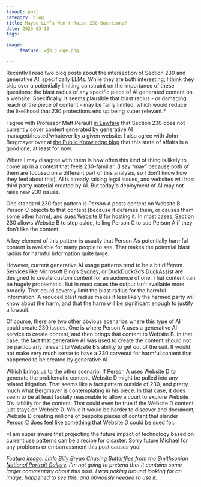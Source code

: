 ```yaml
---
layout: post
category: blog
title: Maybe LLM’s Won’t Raise 230 Questions? 
date: 2023-03-10
tags:

image:
     feature: wjb_judge.png

---
```


Recently I read two blog posts about the intersection of Section 230 and generative AI, specifically LLMs.  While they are both interesting, I think they skip over a potentially limiting constraint on the importance of these questions: the blast radius of any specific piece of AI generated content on a website.  Specifically, it seems plausible that blast radius - or damaging reach of the piece of content - may be fairly limited, which would reduce the likelihood that 230 protections end up being super relevant.*

I agree with Professor Matt Perault [in Lawfare](https://www.lawfareblog.com/section-230-wont-protect-chatgpt) that Section 230 does not currently cover content generated by generative AI managed/hosted/whatever by a given website.  I also agree with John Bergmayer over at [the Public Knowledge blog](https://publicknowledge.org/sorry-sydney/) that this state of affairs is a good one, at least for now.

Where I may disagree with them is how often this kind of thing is likely to come up in a context that feels 230-familiar.  (I say “may” because both of them are focused on a different part of this analysis, so I don't know how they feel about this).  AI is already raising legal issues, and websites will host third party material created by AI.  But today's deployment of AI may not raise new 230 issues.

One standard 230 fact pattern is Person A posts content on Website B.  Person C objects to that content (because it defames them, or causes them some other harm), and sues Website B for hosting it.  In most cases, Section 230 allows Website B to step aside, telling Person C to sue Person A if they don’t like the content.

A key element of this pattern is usually that Person A’s potentially harmful content is available for many people to see.  That makes the potential blast radius for harmful information quite large.

However, current generative AI usage patterns tend to be a bit different.  Services like Microsoft Bing’s [Sydney](https://www.washingtonpost.com/technology/2023/02/16/microsoft-bing-ai-chatbot-sydney/), or DuckDuckGo’s [DuckAssist](https://arstechnica.com/information-technology/2023/03/wikipedia-ai-truth-duckduckgo-hopes-so-with-new-answerbot/) are designed to create custom content for an audience of one.  That content can be hugely problematic.  But in most cases the output isn’t available more broadly. That could severely limit the blast radius for the harmful information.  A reduced blast radius makes it less likely the harmed party will know about the harm, and that the harm will be significant enough to justify a lawsuit.  

Of course, there are two other obvious scenarios where this type of AI could create 230 issues. One is where Person A uses a generative AI service to create content, and then brings that content to Website B.  In that case, the fact that generative AI was used to create the content should not be particularly relevant to Website B’s ability to get out of the suit. It would not make very much sense to have a 230 carveout for harmful content that happened to be created by generative AI.

Which brings us to the other scenario.  If Person A uses Website D to generate the problematic content, Website D might be pulled into any related litigation.  That seems like a fact pattern outside of 230, and pretty much what Bergmayer is contemplating in his piece.  In that case, it does seem to be at least facially reasonable to allow a court to explore Website D’s liability for the content.  That could even be true if the Website D content just stays on Website D.  While it would be harder to discover and document, Website D creating millions of bespoke pieces of content that slander Person C does feel like something that Website D could be sued for.


*I am super aware that projecting the future impact of technology based on current use patterns can be a recipe for disaster. Sorry future Michael for any problems or embarrassment this post causes you!


*Feature image: [Little Billy Bryan Chasing Butterflies from the Smithsonian National Portrait Gallery](https://www.si.edu/object/little-billy-bryan-chasing-butterflies:npg_S_NPG.77.6).  I'm not going to pretend that it contains some larger commentary about this post. I was poking around looking for an image, happened to see this, and obviously needed to use it.*